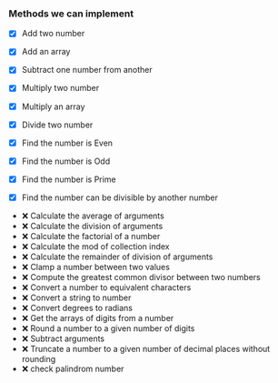 ### Methods we can implement

- [x] Add two number

- [x] Add an array

- [x] Subtract one number from another

- [x] Multiply two number

- [x] Multiply an array

- [x] Divide two number

- [x] Find the number is Even

- [x] Find the number is Odd

- [x] Find the number is Prime

- [x] Find the number can be divisible by another number

- :x: Calculate the average of arguments
- :x: Calculate the division of arguments
- :x: Calculate the factorial of a number
- :x: Calculate the mod of collection index
- :x: Calculate the remainder of division of arguments
- :x: Clamp a number between two values
- :x: Compute the greatest common divisor between two numbers
- :x: Convert a number to equivalent characters
- :x: Convert a string to number
- :x: Convert degrees to radians
- :x: Get the arrays of digits from a number
- :x: Round a number to a given number of digits
- :x: Subtract arguments
- :x: Truncate a number to a given number of decimal places without rounding
- :x: check palindrom number
